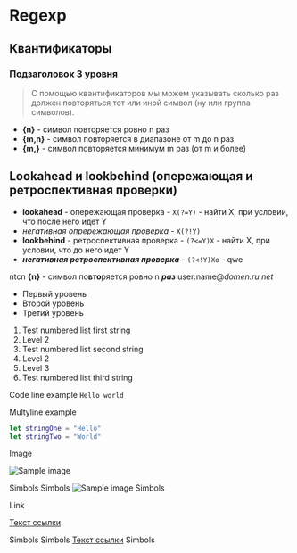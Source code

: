 # Regexp

## Квантификаторы

###  Подзаголовок 3 уровня

> С помощью квантификаторов мы можем указывать сколько раз должен повторяться тот или иной символ (ну или группа символов).

- **{n}** - символ повторяется ровно n раз
- **{m,n}** - символ повторяется в диапазоне от m до n раз
- **{m,}** - символ повторяется минимум m раз (от m и более)

## Lookahead и lookbehind (опережающая и ретроспективная проверки)

- **lookahead** - опережающая проверка - `X(?=Y)` - найти Х, при условии, что после него идет Y
- *негативная опрережающая проверка* - `X(?!Y)`
- **lookbehind** - ретроспективная проверка - `(?<=Y)X` - найти Х, при условии, что до него идет Y
- ***негативная ретроспективная проверка*** - `(?<!Y)Xo` - qwe

ntcn **{n}** - символ по**вто**ряется ровно n ***раз*** user:name@*domen.ru.net* 

- Первый уровень
 - Второй уровень
  - Третий уровень

1. Test numbered list first string
 1. Level 2
2. Test numbered list second string
 2. Level 2
  2. Level 3
3. Test numbered list third string

Code line example `Hello world`

Multyline example

```swift
let stringOne = "Hello"
let stringTwo = "World"
```

Image

![Sample image](http://example.com/)

Simbols
Simbols ![Sample image](http://example.com/)
Simbols

Link

[Текст ссылки](http://example.com/)

Simbols
Simbols [Текст ссылки](http://example.com/)
Simbols
